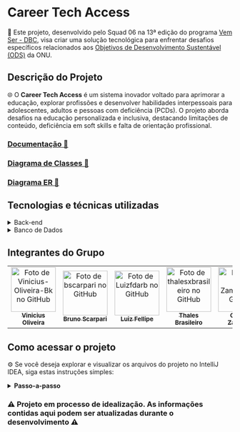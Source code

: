 # Career Tech Access

🚀 Este projeto, desenvolvido pelo Squad 06 na 13ª edição do programa [Vem Ser - DBC](https://www.dbccompany.com.br/vem-ser/), visa criar uma solução tecnológica para enfrentar desafios específicos relacionados aos [Objetivos de Desenvolvimento Sustentável (ODS)](https://brasil.un.org/pt-br/sdgs) da ONU.

## Descrição do Projeto

🌐 O <strong>Career Tech Access</strong> é um sistema inovador voltado para aprimorar a educação, explorar profissões e desenvolver habilidades interpessoais para adolescentes, adultos e pessoas com deficiência (PCDs). O projeto aborda desafios na educação personalizada e inclusiva, destacando limitações de conteúdo, deficiência em soft skills e falta de orientação profissional.

<h3><strong><a href="https://docs.google.com/document/d/1MtV4xytTCXQmWsc4Lt2vo7vxvdVKc3U3UtfwAtSMtZQ/edit" target="_blank" rel="noopener noreferrer">Documentação 📄</strong></h2></a>
<h3><strong><a href="https://app.diagrams.net/#G1uftoxEFbaYXf88aNL2nyoZTPyJI_MxUL" target="_blank" rel="noopener noreferrer">Diagrama de Classes 📐</strong></h2></a>
<h3><strong><a href="https://app.diagrams.net/#G1o3RmOLzOddBnWxYj7Upn1JQGz-ZNVDqu" target="_blank" rel="noopener noreferrer">Diagrama ER 📐</strong></h2></a>

## Tecnologias e técnicas utilizadas

<details>
  <summary>Back-end</summary><br />
   - Paradigma utilizado: POO
   <br>
   - Java
   <br>
   - Spring
   <br>
   - Kafka
   <br>
   - Mockito
</details>

<details>
  <summary>Banco de Dados</summary><br />
   - Oracle
</details>

## Integrantes do Grupo

<table>
    <tr>
      <td align="center">
        <a href="https://github.com/Vinicius-Oliveira-Bk">
          <img src="https://avatars.githubusercontent.com/u/37668297?v=4" width="100px;" alt="Foto de Vinicius-Oliveira-Bk no GitHub"/><br>
          <sub>
            <b>Vinicius Oliveira</b>
          </sub>
        </a>
      </td>
       <td align="center">
        <a href="https://github.com/bscarpari">
          <img src="https://avatars.githubusercontent.com/u/53575457?v=4" width="100px;" alt="Foto de bscarpari no GitHub"/><br>
          <sub>
            <b>Bruno Scarpari</b>
          </sub>
        </a>
      </td>
      <td align="center">
        <a href="https://github.com/Luizfdarb">
          <img src="https://avatars.githubusercontent.com/u/78767627?v=4" width="100px;" alt="Foto de Luizfdarb no GitHub"/><br>
          <sub>
            <b>Luiz Fellipe</b>
          </sub>
        </a>
      </td>
      <td align="center">
        <a href="https://github.com/thalesxbrasileiro">
          <img src="https://avatars.githubusercontent.com/u/71534326?v=4" width="100px;" alt="Foto de thalesxbrasileiro no GitHub"/><br>
          <sub>
            <b>Thales Brasileiro</b>
          </sub>
        </a>
      </td>
      <td align="center">
        <a href="https://github.com/Ga-Zampieri">
          <img src="https://avatars.githubusercontent.com/u/89022225?v=4" width="100px;" alt="Foto de Ga-Zampieri no GitHub"/><br>
          <sub>
            <b>Gabriel Zampieri</b>
          </sub>
        </a>
      </td>
      <td align="center">
        <a href="https://github.com/lucarauj">
          <img src="https://avatars.githubusercontent.com/u/99111027?v=4" width="100px;" alt="Foto de lucarauj no GitHub"/><br>
          <sub>
            <b>Lucas Araujo</b>
          </sub>
        </a>
      </td>
      <td align="center">
        <a href="https://github.com/lucarauj](https://github.com/diuliano-vargas-silveira">
          <img src="https://avatars.githubusercontent.com/u/57240410?v=4" width="100px;" alt="Foto de Diuliano no GitHub"/><br>
          <sub>
            <b>Diuliano</b>
          </sub>
        </a>
       </td>
    </tr>
  </table>

## Como acessar o projeto

⚙️ Se você deseja explorar e visualizar os arquivos do projeto no IntelliJ IDEA, siga estas instruções simples:

<details>
  <summary><strong>Passo-a-passo</strong></summary><br />

1. <strong>Clone este repositório em sua máquina local:</strong>

```
git clone https://github.com/Vinicius-Oliveira-Bk/vs13-squad6-CareerTechAccess
```

<br>

2. <strong>Instale o IntelliJ IDEA:</strong>
   Certifique-se de ter o IntelliJ IDEA instalado em seu computador. Você pode baixá-lo no [site oficial do IntelliJ IDEA](https://www.jetbrains.com/idea/download/).
   <br>

3. <strong>Abra o IntelliJ IDEA:</strong>
   Execute o IntelliJ IDEA após a instalação.
   <br>

4. <strong>Abra o Projeto:</strong>

   - Na tela inicial, clique em "Open" (Abrir) ou "File" (Arquivo) > "Open" (Abrir).
   - Navegue até o diretório do projeto e selecione a pasta principal do projeto.
     <br>

5. <strong>Execute o Projeto:</strong>
   - Clique com o botão direito no arquivo principal e selecionando "Run" (Executar) ou utilizando as opções de execução disponíveis.
   </details>

### :warning: Projeto em processo de idealização. As informações contidas aqui podem ser atualizadas durante o desenvolvimento :warning: </strong>
